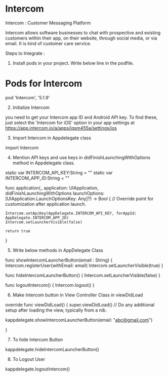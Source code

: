 # Intercom

Intercom : Customer Messaging Platform


Intercom allows software businesses to chat with prospective and existing customers within their app, on their website, through
social media, or via email. It is kind of customer care service. 

Steps to Integrate : 

1. Install pods in your project. Write below line in the podfile.

  # Pods for Intercom
  pod 'Intercom', '5.1.9'
  
2. Initialize Intercom

you need to get your Intercom app ID and Android API key. To find these, just select the 'Intercom for iOS' option in your app 
settings at
https://app.intercom.io/a/apps/iqsm455a/settings/ios

3. Import Intercom in Appdelegate class

import Intercom

4. Mention API keys and use keys in didFinishLaunchingWithOptions method in Appdelegate class. 

 static var INTERCOM_API_KEY:String = ""
 static var INTERCOM_APP_ID:String = ""
 
func application(_ application: UIApplication, didFinishLaunchingWithOptions 
launchOptions: [UIApplication.LaunchOptionsKey: Any]?) -> Bool 
{
    // Override point for customization after application launch.

    Intercom.setApiKey(AppDelegate.INTERCOM_API_KEY, forAppId: AppDelegate.INTERCOM_APP_ID)
    Intercom.setLauncherVisible(false)

    return true
}
    
5. Write below methods in AppDelegate Class

func showIntercomLauncherButton(email : String)
{
    Intercom.registerUser(withEmail: email)
    Intercom.setLauncherVisible(true)
}

func hideIntercomLauncherButton()
{
    Intercom.setLauncherVisible(false)
}

func logoutIntercom()
{
    Intercom.logout()
}

6. Make Intercom button in View Controller Class in viewDidLoad

override func viewDidLoad() {
super.viewDidLoad()
// Do any additional setup after loading the view, typically from a nib.

kappdelegate.showIntercomLauncherButton(email: "abc@gmail.com")

}


7. To hide Intercom Button

kappdelegate.hideIntercomLauncherButton()

8. To Logout User

kappdelegate.logoutIntercom()
